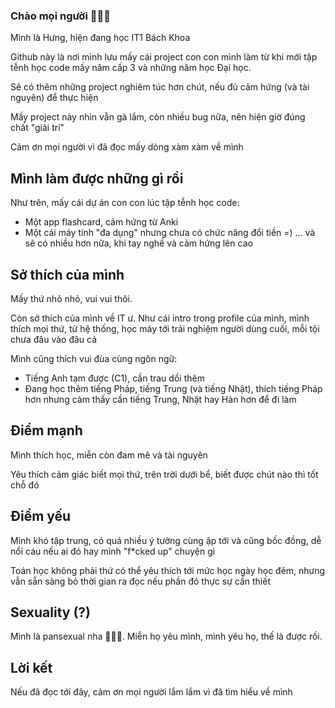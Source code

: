 ### Chào mọi người 🩷💛💙

Mình là Hưng, hiện đang học IT1 Bách Khoa

Github này là nơi mình lưu mấy cái project con con mình làm từ khi mới tập tễnh học code mấy năm cấp 3
và những năm học Đại học.

Sẽ có thêm những project nghiêm túc hơn chút, nếu đủ cảm hứng (và tài nguyên) để thực hiện

Mấy project này nhìn vẫn gà lắm, còn nhiều bug nữa, nên hiện giờ đúng chất "giải trí"

Cảm ơn mọi người vì đã đọc mấy dòng xàm xàm về mình

## Mình làm được những gì rồi

Như trên, mấy cái dự án con con lúc tập tễnh học code:
- Một app flashcard, cảm hứng từ Anki
- Một cái máy tính "đa dụng" nhưng chưa có chức năng đổi tiền =)
... và sẽ có nhiều hơn nữa, khi tay nghề và cảm hứng lên cao

## Sở thích của mình

Mấy thứ nhỏ nhỏ, vui vui thôi.

Còn sở thích của mình về IT ư. Như cái intro trong profile của mình, mình thích mọi thứ, từ hệ thống, học máy tới
trải nghiệm người dùng cuối, mỗi tội chưa đâu vào đâu cả

Mình cũng thích vui đùa cùng ngôn ngữ:
- Tiếng Anh tạm được (C1), cần trau dồi thêm
- Đang học thêm tiếng Pháp, tiếng Trung (và tiếng Nhật), thích tiếng Pháp hơn nhưng cảm thấy cần tiếng Trung, Nhật hay Hàn hơn để đi làm

## Điểm mạnh

Mình thích học, miễn còn đam mê và tài nguyên

Yêu thích cảm giác biết mọi thứ, trên trời dưới bể, biết được chút nào thì tốt chỗ đó

## Điểm yếu

Mình khó tập trung, có quá nhiều ý tưởng cùng ập tới và cũng bốc đồng, dễ nổi cáu nếu ai đó hay mình "f*cked up" chuyện gì

Toán học không phải thứ có thể yêu thích tới mức học ngày học đêm, nhưng vẫn sẵn sàng bỏ thời gian ra đọc nếu phần đó thực sự cần thiết

## Sexuality (?)

Mình là pansexual nha 🩷💛💙. Miễn họ yêu mình, mình yêu họ, thế là được rồi.

## Lời kết

Nếu đã đọc tới đây, cảm ơn mọi người lắm lắm vì đã tìm hiểu về mình

<!--
**hungtran3011/hungtran3011** is a ✨ _special_ ✨ repository because its `README.md` (this file) appears on your GitHub profile.

Here are some ideas to get you started:

- 🔭 I’m currently working on ...
- 🌱 I’m currently learning ...
- 👯 I’m looking to collaborate on ...
- 🤔 I’m looking for help with ...
- 💬 Ask me about ...
- 📫 How to reach me: ...
- 😄 Pronouns: ...
- ⚡ Fun fact: ...
-->

